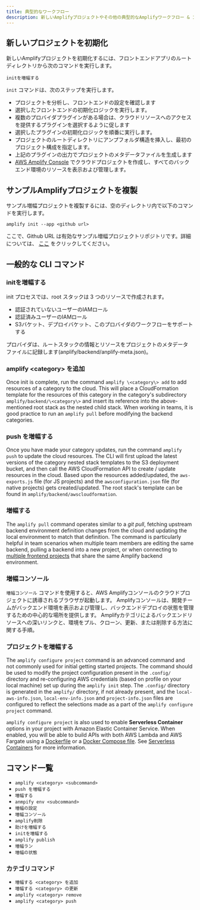 ```yaml
---
title: 典型的なワークフロー
description: 新しいAmplifyプロジェクトやその他の典型的なAmplifyワークフロー & コマンドを初期化する方法。
---
```


## 新しいプロジェクトを初期化

新しいAmplifyプロジェクトを初期化するには、フロントエンドアプリのルートディレクトリから次のコマンドを実行します。
```
initを増幅する
```

`init` コマンドは、次のステップを実行します。
- プロジェクトを分析し、フロントエンドの設定を確認します
- 選択したフロントエンドの初期化ロジックを実行します。
- 複数のプロバイダプラグインがある場合は、クラウドリソースへのアクセスを提供するプラグインを選択するように促します
- 選択したプラグインの初期化ロジックを順番に実行します。
- プロジェクトのルートディレクトリにアンプフォルダ構造を挿入し、最初のプロジェクト構成を指定します。
- 上記のプラグインの出力でプロジェクトのメタデータファイルを生成します
- [AWS Amplify Console](https://console.aws.amazon.com/amplify) でクラウドプロジェクトを作成し、すべてのバックエンド環境のリソースを表示および管理します。

## サンプルAmplifyプロジェクトを複製

サンプル増幅プロジェクトを複製するには、空のディレクトリ内で以下のコマンドを実行します。

`amplify init --app <github url>`

ここで、Github URL は有効なサンプル増幅プロジェクトリポジトリです。詳細については、 [ここ](~/cli/usage/headless.md#--app) をクリックしてください。

## 一般的な CLI コマンド

### initを増幅する
init プロセスでは、root スタックは 3 つのリソースで作成されます。

- 認証されていないユーザーのIAMロール
- 認証済みユーザーのIAMロール
- S3バケット、デプロイバケット、このプロバイダのワークフローをサポートする

プロバイダは、ルートスタックの情報とリソースをプロジェクトのメタデータ ファイルに記録します(anplify/backend/anplify-meta.json)。


### amplify \<category\> を追加
Once init is complete, run the command `amplify \<category\> add` to add resources of a category to the cloud. This will place a CloudFormation template for the resources of this category in the category's subdirectory `amplify/backend/\<category\>` and insert its reference into the above-mentioned root stack as the nested child stack. When working in teams, it is good practice to run an `amplify pull` before modifying the backend categories.

### push を増幅する
Once you have made your category updates, run the command `amplify push` to update the cloud resources. The CLI will first upload the latest versions of the category nested stack templates to the S3 deployment bucket, and then call the AWS CloudFormation API to create / update resources in the cloud. Based upon the resources added/updated, the `aws-exports.js` file (for JS projects) and the `awsconfiguration.json` file (for native projects) gets created/updated. The root stack's template can be found in `amplify/backend/awscloudformation`.

### 増幅する
The `amplify pull` command operates similar to a *git pull*, fetching upstream backend environment definition changes from the cloud and updating the local environment to match that definition. The command is particularly helpful in team scenarios when multiple team members are editing the same backend, pulling a backend into a new project, or when connecting to [multiple frontend projects](~/cli/teams/multi-frontend.md) that share the same Amplify backend environment.

### 増幅コンソール
`増幅コンソール` コマンドを使用すると、AWS Amplifyコンソールのクラウドプロジェクトに誘導されるブラウザが起動します。 Amplifyコンソールは、開発チームがバックエンド環境を表示および管理し、バックエンドデプロイの状態を管理するための中心的な場所を提供します。 Amplifyカテゴリによるバックエンドリソースへの深いリンクと、環境をプル、クローン、更新、または削除する方法に関する手順。

### プロジェクトを増幅する
The `amplify configure project` command is an advanced command and not commonly used for initial getting started projects. The command should be used to modify the project configuration present in the `.config/` directory and re-configuring AWS credentials (based on profile on your local machine) set up during the `amplify init` step. The `.config/` directory is generated in the `amplify/` directory, if not already present, and the `local-aws-info.json`, `local-env-info.json` and `project-info.json` files are configured to reflect the selections made as a part of the `amplify configure project` command.

`amplify configure project` is also used to enable **Serverless Container** options in your project with Amazon Elastic Container Service. When enabled, you will be able to build APIs with both AWS Lambda and AWS Fargate using a [Dockerfile](https://docs.docker.com/engine/reference/builder/) or a [Docker Compose file](https://docs.docker.com/compose/compose-file/). See [Serverless Containers](~/cli/usage/containers.md) for more information.

## コマンド一覧

- `amplify <category> <subcommand>`
- `push を増幅する`
- `増幅する`
- `anmpify env <subcommand>`
- `増幅の設定`
- `増幅コンソール`
- `amplify削除`
- `助けを増幅する`
- `initを増幅する`
- `amplify publish`
- `増幅ラン`
- `増幅の状態`

### カテゴリコマンド

- `増幅する <category> を追加`
- `増幅する <category> の更新`
- `amplify <category> remove`
- `amplify <category> push`
